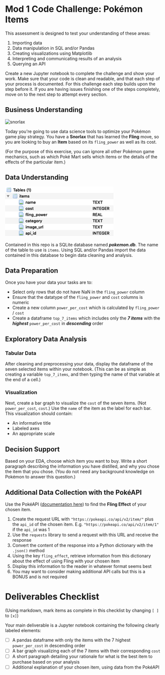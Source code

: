 # Mod 1 Code Challenge: Pokémon Items

This assessment is designed to test your understanding of these areas:

1. Importing data
2. Data manipulation in SQL and/or Pandas
3. Creating visualizations using Matplotlib
4. Interpreting and communicating results of an analysis
5. Querying an API

Create a new Jupyter notebook to complete the challenge and show your work. Make sure that your code is clean and readable, and that each step of your process is documented. For this challenge each step builds upon the step before it. If you are having issues finishing one of the steps completely, move on to the next step to attempt every section.

## Business Understanding

![snorlax](https://raw.githubusercontent.com/PokeAPI/sprites/master/sprites/pokemon/143.png)

Today you're going to use data science tools to optimize your Pokémon game play strategy. You have a **Snorlax** that has learned the **Fling** move, so you are looking to buy an **Item** based on its `fling_power` as well as its cost.

(For the purpose of this exercise, you can ignore all other Pokémon game mechanics, such as which Poké Mart sells which items or the details of the effects of the particular item.)

## Data Understanding

![database schema](images/schema.png)

Contained in this repo is a SQLite database named ***pokemon.db***. The name of the table to use is `items`. Using SQL and/or Pandas import the data contained in this database to begin data cleaning and analysis.

## Data Preparation

Once you have your data your tasks are to:

* Select only rows that do not have NaN in the `fling_power` column
* Ensure that the datatype of the `fling_power` and `cost` columns is numeric
* Create a new column `power_per_cost` which is calculated by `fling_power` / `cost`
* Create a dataframe `top_7_items` which includes only the ***7 items*** with the ***highest*** `power_per_cost` in ***descending*** order

## Exploratory Data Analysis

### Tabular Data

After cleaning and preprocessing your data, display the dataframe of the seven selected items within your notebook.  (This can be as simple as creating a variable `top_7_items`, and then typing the name of that variable at the end of a cell.)

### Visualization

Next, create a bar graph to visualize the `cost` of the seven items.  (Not `power_per_cost`, `cost`.) Use the `name` of the item as the label for each bar. This visualization should contain:

* An informative title
* Labeled axes
* An appropriate scale

## Decision Support

Based on your EDA, choose which item you want to buy.  Write a short paragraph describing the information you have distilled, and why you chose the item that you chose.  (You do not need any background knowledge on Pokémon to answer this question.)

## Additional Data Collection with the PokéAPI

Use the PokéAPI ([documentation here](https://pokeapi.co/docs/v2.html#items-section)) to find the **Fling Effect** of your chosen item.

1. Create the request URL with `"https://pokeapi.co/api/v2/item/"` plus the `api_id` of the chosen item.  E.g. `"https://pokeapi.co/api/v2/item/1"` if the `api_id` was 1
2. Use the `requests` library to send a request with this URL and receive the response
3. Convert the content of the response into a Python dictionary with the `.json()` method
4. Using the key `fling_effect`, retrieve information from this dictionary about the effect of using Fling with your chosen item
5. Display this information to the reader in whatever format seems best
6. You may want to consider making additional API calls but this is a BONUS and is not required

# Deliverables Checklist

(Using markdown, mark items as complete in this checklist by changing `[ ]` to `[x]`)

Your main deliverable is a Jupyter notebook containing the following clearly labeled elements:

 - [ ] A pandas dataframe with only the items with the 7 highest `power_per_cost` in descending order
 - [ ] A bar graph visualizing each of the 7 items with their corresponding `cost`
 - [ ] A short paragraph detailing your rationale for what is the best item to purchase based on your analysis
 - [ ] Additional explanation of your chosen item, using data from the PokéAPI
